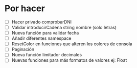 # Por hacer
- [ ] Hacer privado comprobarDNI
- [ ] Validar introducirCadena string nombre (solo letras)
- [ ] Nueva función para validar fecha
- [ ] Añadir diferentes namespace
- [ ] ResetColor en funciones que alteren los colores de consola
- [ ] Paginación
- [ ] Nueva función limitador decimales
- [ ] Nuevas funciones para más formatos de valores ej: Float
